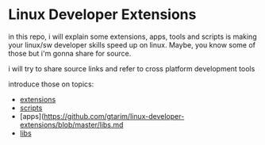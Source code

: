 # Linux Developer Extensions

in this repo, i will explain some extensions, apps, tools and scripts is making your linux/sw developer skills speed up on linux. Maybe, you know some of those but i'm gonna share for source.

i will try to share source links and refer to cross platform development tools

introduce those on topics:
 - [extensions](https://github.com/gtarim/linux-developer-extensions/blob/master/gnome-extensions.md)
 - [scripts](https://github.com/gtarim/linux-developer-extensions/blob/master/scripts.md)
 - [apps](https://github.com/gtarim/linux-developer-extensions/blob/master/libs.md
 - [libs](https://github.com/gtarim/linux-developer-extensions/blob/master/libs.md)
